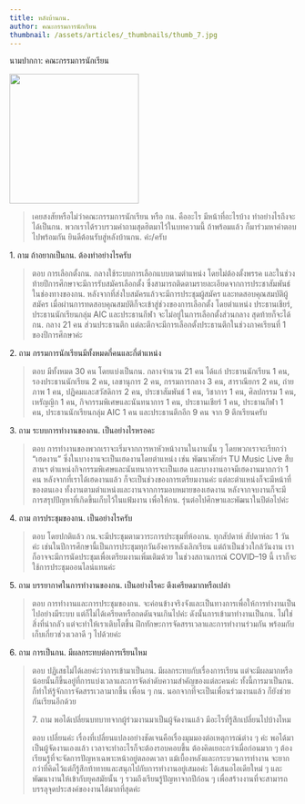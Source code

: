 ```yaml
---
title: หลังบ้านกน.
author: คณะกรรมการนักเรียน
thumbnail: /assets/articles/_thumbnails/thumb_7.jpg
---
```


นามปากกา: คณะกรรมการนักเรียน

<img src="/assets/articles/TUSC_assets/media/image1.jpeg" style="width:2.36667in;height:2.36667in" />

> เคยสงสัยหรือไม่ว่าคณะกรรมการนักเรียน หรือ กน. คืออะไร
> มีหน้าที่อะไรบ้าง ทำอย่างไรถึงจะได้เป็นกน.
> พวกเราได้รวบรวมคำถามสุดฮิตมาไว้ในบทความนี้ ถ้าพร้อมแล้ว
> ก็มาร่วมหาคำตอบไปพร้อมกัน ยินดีต้อนรับสู่หลังบ้านกน. ค่ะ/ครับ

1\. ถาม ถ้าอยากเป็นกน. ต้องทำอย่างไรครับ

> ตอบ การเลือกตั้งกน. กลางใช้ระบบการเลือกแบบตามตำแหน่ง
> โดยไม่ต้องตั้งพรรค และในช่วงท้ายปีการศึกษาจะมีการรับสมัครเลือกตั้ง
> ซึ่งสามารถติดตามรายละเอียดจากการประชาสัมพันธ์ในช่องทางของกน.
> หลังจากที่ส่งใบสมัครแล้วจะมีการประชุมผู้สมัคร
> และทดสอบคุณสมบัติผู้สมัคร
> เมื่อผ่านการทดสอบคุณสมบัติก็จะเข้าสู่ช่วงของการเลือกตั้ง โดยตำแหน่ง
> ประธานเชียร์, ประธานนักเรียนกลุ่ม AIC และประธานกีฬา
> จะไม่อยู่ในการเลือกตั้งส่วนกลาง สุดท้ายก็จะได้กน. กลาง 21 คน
> ส่วนประธานตึก แต่ละตึกจะมีการเลือกตั้งประธานตึกในช่วงภาคเรียนที่ 1
> ของปีการศึกษาค่ะ

2\. ถาม กรรมการนักเรียนมีทั้งหมดกี่คนและกี่ตำแหน่ง

> ตอบ มีทั้งหมด 30 คน โดยแบ่งเป็นกน. กลางจำนวน 21 คน ได้แก่
> ประธานนักเรียน 1 คน, รองประธานนักเรียน 2 คน, เลขานุการ 2 คน,
> กรรมการกลาง 3 คน, สาราณียกร 2 คน, ถ่ายภาพ 1 คน, ปฏิคมและสวัสดิการ 2
> คน, ประชาสัมพันธ์ 1 คน, วิชาการ 1 คน, ศิลปกรรม 1 คน, เหรัญญิก 1 คน,
> กิจกรรมพิเศษและนันทนาการ 1 คน, ประธานเชียร์ 1 คน, ประธานกีฬา 1 คน,
> ประธานนักเรียนกลุ่ม AIC 1 คน และประธานตึกอีก 9 คน จาก 9 ตึกเรียนครับ

3\. ถาม ระบบการทำงานของกน. เป็นอย่างไรหรอคะ

> ตอบ การทำงานของพวกเราจะเริ่มจากการหาหัวหน้างานในงานนั้น ๆ
> โดยพวกเราจะเรียกว่า “เฮดงาน” ซึ่งในบางงานจะเป็นเฮดงานโดยตำแหน่ง เช่น
> พัฒนาศักย์ฯ TU Music Live สืบสานฯ
> ตำแหน่งกิจกรรมพิเศษและนันทนาการจะเป็นเฮด และบางงานอาจมีเฮดงานมากกว่า 1
> คน หลังจากที่เราได้เฮดงานแล้ว ก็จะเป็นช่วงของการเตรียมงานค่ะ
> แต่ละตำแหน่งก็จะมีหน้าที่ของตนเอง
> ทั้งงานตามตำแหน่งและงานจากการมอบหมายของเฮดงาน
> หลังจากจบงานก็จะมีการสรุปปัญหาที่เกิดขึ้นเก็บไว้ในแฟ้มงาน เพื่อให้กน.
> รุ่นต่อไปศึกษาและพัฒนาในปีต่อไปค่ะ

4\. ถาม การประชุมของกน. เป็นอย่างไรครับ

> ตอบ โดยปกติแล้ว กน.จะมีประชุมตามวาระการประชุมที่ห้องกน. ทุกสัปดาห์
> สัปดาห์ละ 1 วันค่ะ
> เช่นในปีการศึกษานี้เป็นการประชุมทุกวันอังคารหลังเลิกเรียน
> แต่ถ้าเป็นช่วงใกล้วันงาน
> เราก็อาจจะมีการนัดประชุมเพื่อเตรียมงานเพิ่มเติมด้วย ในช่วงสถานการณ์
> COVID–19 นี้ เราก็จะใช้การประชุมออนไลน์แทนค่ะ

5\. ถาม บรรยากาศในการทำงานของกน. เป็นอย่างไรคะ ตึงเครียดมากหรือเปล่า

> ตอบ การทำงานและการประชุมของกน.
> จะค่อนข้างจริงจังและเป็นทางการเพื่อให้การทำงานเป็นไปอย่างมีระบบ
> แต่ก็ไม่ได้เครียดหรือกดดันจนเกินไปค่ะ ดังนั้นการเข้ามาทำงานเป็นกน.
> ไม่ใช่สิ่งที่น่ากลัว แต่จะทำให้เราเติบโตขึ้น
> ฝึกทักษะการจัดสรรเวลาและการทำงานร่วมกัน พร้อมกับเก็บเกี่ยวช่วงเวลาดี ๆ
> ไปด้วยค่ะ

6\. ถาม การเป็นกน. มีผลกระทบต่อการเรียนไหม

> ตอบ ปฏิเสธไม่ได้เลยค่ะว่าการเข้ามาเป็นกน. มีผลกระทบกับเรื่องการเรียน
> แต่จะมีผลมากหรือน้อยนั้นก็ขึ้นอยู่ที่การแบ่งเวลาและการจัดลำดับความสำคัญของแต่ละคนค่ะ
> ทั้งนี้การมาเป็นกน. ก็ทำให้รู้จักการจัดสรรเวลามากขึ้น เพื่อน ๆ กน.
> นอกจากที่จะเป็นเพื่อนร่วมงานแล้ว ก็ยังช่วยกันเรียนอีกด้วย
>
> 7\. ถาม พอได้เปลี่ยนบทบาทจากผู้ร่วมงานมาเป็นผู้จัดงานแล้ว
> มีอะไรที่รู้สึกเปลี่ยนไปบ้างไหม
>
> ตอบ เปลี่ยนค่ะ
> เรื่องที่เปลี่ยนแปลงอย่างชัดเจนคือเรื่องมุมมองต่อเหตุการณ์ต่าง ๆ ค่ะ
> พอได้มาเป็นผู้จัดงานเองแล้ว เวลาจะทำอะไรก็จะต้องรอบคอบขึ้น
> ต้องคิดเยอะกว่าเมื่อก่อนมาก ๆ
> ต้องเรียนรู้ที่จะจัดการปัญหาเฉพาะหน้าอยู่ตลอดเวลา
> แม้เบื้องหลังและกระบวนการทำงาน
> จะยากกว่าที่คิดไว้แต่ก็รู้สึกท้าทายและสนุกไปกับการทำงานอยู่เสมอค่ะ
> ได้เสนอไอเดียใหม่ ๆ และพัฒนางานให้เข้ากับยุคสมัยนั้น ๆ
> รวมถึงเรียนรู้ปัญหาจากปีก่อน ๆ
> เพื่อสร้างงานที่จะสามารถบรรลุจุดประสงค์ของงานได้มากที่สุดค่ะ
